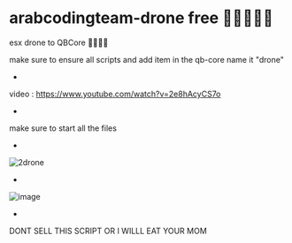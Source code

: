 # arabcodingteam-drone free 🤯🤯🤯🤯🤯

esx drone to QBCore 🥴🥴😁😁

make sure to ensure all scripts and add item in the qb-core name it "drone"


*

video : https://www.youtube.com/watch?v=2e8hAcyCS7o

*

make sure to start all the files

*

![2drone](https://user-images.githubusercontent.com/89742984/149659160-205bf99d-63c8-4d21-a118-74b2fb06c86a.png)

*

![image](https://user-images.githubusercontent.com/89742984/168808014-dc8caa62-6275-4ece-824b-7e26df5bf959.png)

*

DONT SELL THIS SCRIPT OR I WILLL EAT YOUR MOM
